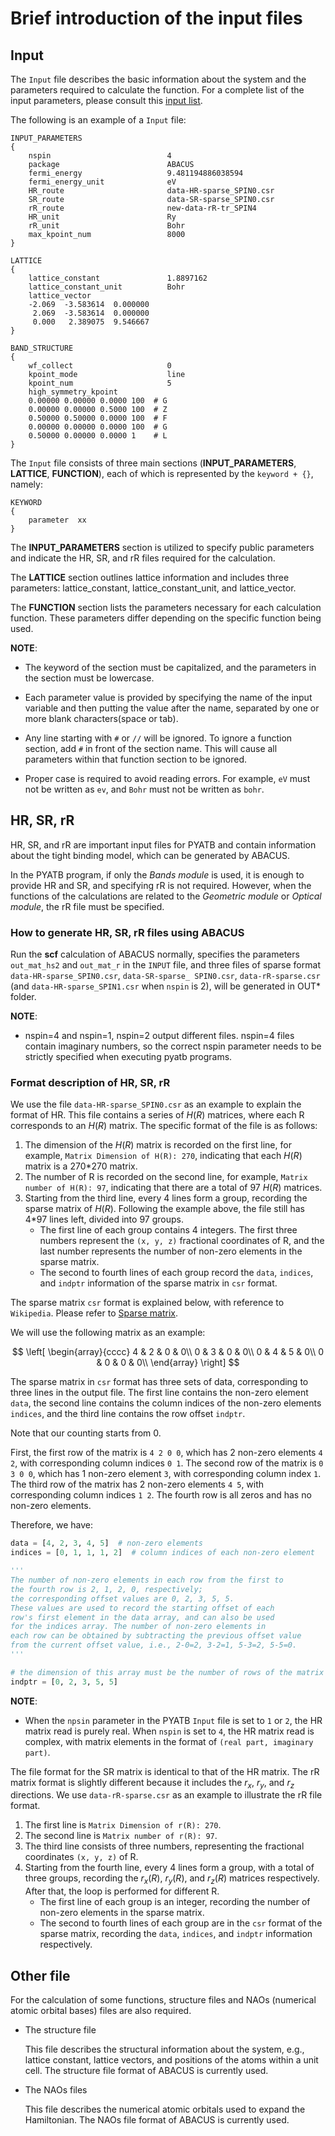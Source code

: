 # Brief introduction of the input files

## Input 

The `Input` file describes the basic information about the system and the parameters required to calculate the function. For a complete list of the input parameters, please consult this [input list](./input/input_keywords.md).

The following is an example of a `Input` file:

```
INPUT_PARAMETERS
{
    nspin                          4
    package                        ABACUS
    fermi_energy                   9.481194886038594
    fermi_energy_unit              eV
    HR_route                       data-HR-sparse_SPIN0.csr
    SR_route                       data-SR-sparse_SPIN0.csr
    rR_route                       new-data-rR-tr_SPIN4
    HR_unit                        Ry
    rR_unit                        Bohr
    max_kpoint_num                 8000
}

LATTICE
{
    lattice_constant               1.8897162
    lattice_constant_unit          Bohr
    lattice_vector
    -2.069  -3.583614  0.000000
     2.069  -3.583614  0.000000
     0.000   2.389075  9.546667
}

BAND_STRUCTURE
{
    wf_collect                     0
    kpoint_mode                    line
    kpoint_num                     5
    high_symmetry_kpoint
    0.00000 0.00000 0.0000 100  # G
    0.00000 0.00000 0.5000 100  # Z
    0.50000 0.50000 0.0000 100  # F
    0.00000 0.00000 0.0000 100  # G
    0.50000 0.00000 0.0000 1    # L
}
```

The `Input` file consists of three main sections (**INPUT_PARAMETERS**, **LATTICE**, **FUNCTION**), each of which is represented by the `keyword + {}`, namely:

```
KEYWORD
{
    parameter  xx
}
```

The **INPUT_PARAMETERS** section is utilized to specify public parameters and indicate the HR, SR, and rR files required for the calculation.

The **LATTICE** section outlines lattice information and includes three parameters: lattice_constant, lattice_constant_unit, and lattice_vector.

The **FUNCTION** section lists the parameters necessary for each calculation function. These parameters differ depending on the specific function being used.

**NOTE**:
- The keyword of the section must be capitalized, and the parameters in the section must be lowercase.

- Each parameter value is provided by specifying the name of the input variable and then putting the value after the name, separated by one or more blank characters(space or tab).

- Any line starting with `#` or `//` will be ignored. To ignore a function section, add `#` in front of the section name. This will cause all parameters within that function section to be ignored.

- Proper case is required to avoid reading errors. For example, `eV` must not be written as `ev`, and `Bohr` must not be written as `bohr`.

## HR, SR, rR

HR, SR, and rR are important input files for PYATB and contain information about the tight binding model, which can be generated by ABACUS.

In the PYATB program, if only the *Bands module* is used, it is enough to provide HR and SR, and specifying rR is not required. However, when the functions of the calculations are related to the *Geometric module* or *Optical module*, the rR file must be specified.

### How to generate HR, SR, rR files using ABACUS

Run the **scf** calculation of ABACUS normally, specifies the parameters `out_mat_hs2` and `out_mat_r` in the `INPUT` file, and three files of sparse format `data-HR-sparse_SPIN0.csr`, `data-SR-sparse_ SPIN0.csr`, `data-rR-sparse.csr` (and `data-HR-sparse_SPIN1.csr` when `nspin` is 2), will be generated in OUT* folder.

**NOTE**:
- nspin=4 and nspin=1, nspin=2 output different files. nspin=4 files contain imaginary numbers, so the correct nspin parameter needs to be strictly specified when executing pyatb programs.

### Format description of HR, SR, rR

We use the file `data-HR-sparse_SPIN0.csr` as an example to explain the format of HR. This file contains a series of $H(R)$ matrices, where each R corresponds to an $H(R)$ matrix. The specific format of the file is as follows:

1. The dimension of the $H(R)$ matrix is recorded on the first line, for example, `Matrix Dimension of H(R): 270`, indicating that each $H(R)$ matrix is a 270*270 matrix.
2. The number of R is recorded on the second line, for example, `Matrix number of H(R): 97`, indicating that there are a total of 97 $H(R)$ matrices.
3. Starting from the third line, every 4 lines form a group, recording the sparse matrix of $H(R)$. Following the example above, the file still has 4*97 lines left, divided into 97 groups.
    - The first line of each group contains 4 integers. The first three numbers represent the `(x, y, z)` fractional coordinates of R, and the last number represents the number of non-zero elements in the sparse matrix.
    - The second to fourth lines of each group record the `data`, `indices`, and `indptr` information of the sparse matrix in `csr` format.

The sparse matrix `csr` format is explained below, with reference to `Wikipedia`. Please refer to [Sparse matrix](https://en.wikipedia.org/wiki/Sparse_matrix).

We will use the following matrix as an example:

$$
\left[
    \begin{array}{cccc}
        4 & 2 & 0 & 0\\
        0 & 3 & 0 & 0\\
        0 & 4 & 5 & 0\\
        0 & 0 & 0 & 0\\
    \end{array}
\right]
$$

The sparse matrix in `csr` format has three sets of data, corresponding to three lines in the output file. The first line contains the non-zero element `data`, the second line contains the column indices of the non-zero elements `indices`, and the third line contains the row offset `indptr`.

Note that our counting starts from 0.

First, the first row of the matrix is `4 2 0 0`, which has 2 non-zero elements `4 2`, with corresponding column indices `0 1`. The second row of the matrix is `0 3 0 0`, which has 1 non-zero element `3`, with corresponding column index `1`. The third row of the matrix has 2 non-zero elements `4 5`, with corresponding column indices `1 2`. The fourth row is all zeros and has no non-zero elements.

Therefore, we have:

```python
data = [4, 2, 3, 4, 5]  # non-zero elements
indices = [0, 1, 1, 1, 2]  # column indices of each non-zero element

'''
The number of non-zero elements in each row from the first to 
the fourth row is 2, 1, 2, 0, respectively;
the corresponding offset values are 0, 2, 3, 5, 5. 
These values are used to record the starting offset of each 
row's first element in the data array, and can also be used 
for the indices array. The number of non-zero elements in 
each row can be obtained by subtracting the previous offset value 
from the current offset value, i.e., 2-0=2, 3-2=1, 5-3=2, 5-5=0.
'''

# the dimension of this array must be the number of rows of the matrix plus 1.
indptr = [0, 2, 3, 5, 5]  
```

**NOTE**:
- When the `npsin` parameter in the PYATB `Input` file is set to `1` or `2`, the HR matrix read is purely real. When `nspin` is set to `4`, the HR matrix read is complex, with matrix elements in the format of `(real part, imaginary part)`. 

The file format for the SR matrix is identical to that of the HR matrix. The rR matrix format is slightly different because it includes the $r_x$, $r_y$, and $r_z$ directions. We use `data-rR-sparse.csr` as an example to illustrate the rR file format.

1. The first line is `Matrix Dimension of r(R): 270`.
2. The second line is `Matrix number of r(R): 97`.
3. The third line consists of three numbers, representing the fractional coordinates `(x, y, z)` of R.
4. Starting from the fourth line, every 4 lines form a group, with a total of three groups, recording the $r_x(R)$, $r_y(R)$, and $r_z(R)$ matrices respectively. After that, the loop is performed for different R.
    - The first line of each group is an integer, recording the number of non-zero elements in the sparse matrix.
    - The second to fourth lines of each group are in the `csr` format of the sparse matrix, recording the `data`, `indices`, and `indptr` information respectively. 

## Other file

For the calculation of some functions, structure files and NAOs (numerical atomic orbital bases) files are also required.

- The structure file

    This file describes the structural information about the system, e.g., lattice constant, lattice vectors, and positions of the atoms within a unit cell. The structure file format of ABACUS is currently used.

- The NAOs files

    This file describes the numerical atomic orbitals used to expand the Hamiltonian. The NAOs file format of ABACUS is currently used.
